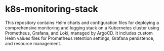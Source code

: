 # k8s-monitoring-stack
This repository contains Helm charts and configuration files for deploying a comprehensive monitoring and logging stack on a Kubernetes cluster using Prometheus, Grafana, and Loki, managed by ArgoCD. It includes custom Helm values files for Prometheus retention settings, Grafana persistence, and resource management.
